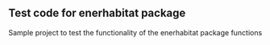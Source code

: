## Test code for enerhabitat package 
Sample project to test the functionality of the enerhabitat package functions